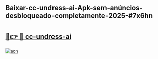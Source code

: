 ## Baixar-cc-undress-ai-Apk-sem-anúncios-desbloqueado-completamente-2025-#7x6hn

# <h2><a href="https://ainizakaria.my?title=cc-undress-ai&ref=20M">🔗👉 🔴 cc-undress-ai</a></h2>

[![acn](https://github.com/user-attachments/assets/0f9c940e-d8b0-45ae-aac7-cd30a18b3e1c)](https://ainizakaria.my?title=cc-undress-ai&ref=20M)

